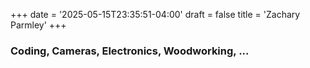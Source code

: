 +++
date = '2025-05-15T23:35:51-04:00'
draft = false
title = 'Zachary Parmley'
+++
### Coding, Cameras, Electronics, Woodworking, ...
